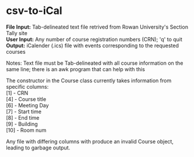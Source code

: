 # csv-to-iCal
**File Input:** Tab-delineated text file retrived from Rowan University's Section Tally site  
**User Input:** Any number of course registration numbers (CRN); 'q' to quit  
**Output:** iCalender (.ics) file with events corresponding to the requested courses  

Notes:
Text file must be Tab-delineated with all course information on the same line; there is an awk program that can help with this  

The constructor in the Course class currently takes information from specific columns:  
[1] - CRN  
[4] - Course title  
[6] - Meeting Day  
[7] - Start time  
[8] - End time  
[9] - Building  
[10] - Room num

Any file with differing columns with produce an invalid Course object, leading to garbage output. 
